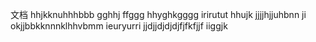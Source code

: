 <p>文档
hhjkknuhhhbbb
gghhj
ffggg
hhyghkgggg
irirutut
hhujk
jjjjhjjuhbnn
ji okjjbbkknnnklhhvbmm
ieuryurri
jjdjjdjdjdjfjfkfjjf
iiggjk
